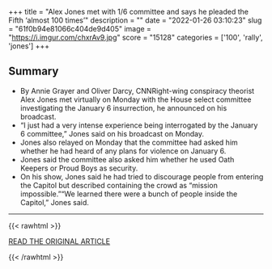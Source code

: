 +++
title = "Alex Jones met with 1/6 committee and says he pleaded the Fifth ‘almost 100 times’"
description = ""
date = "2022-01-26 03:10:23"
slug = "61f0b94e81066c404de9d405"
image = "https://i.imgur.com/chxrAv9.jpg"
score = "15128"
categories = ['100', 'rally', 'jones']
+++



## Summary

- By Annie Grayer and Oliver Darcy, CNNRight-wing conspiracy theorist Alex Jones met virtually on Monday with the House select committee investigating the January 6 insurrection, he announced on his broadcast.
- “I just had a very intense experience being interrogated by the January 6 committee,” Jones said on his broadcast on Monday.
- Jones also relayed on Monday that the committee had asked him whether he had heard of any plans for violence on January 6.
- Jones said the committee also asked him whether he used Oath Keepers or Proud Boys as security.
- On his show, Jones said he had tried to discourage people from entering the Capitol but described containing the crowd as “mission impossible.”“We learned there were a bunch of people inside the Capitol,” Jones said.

---

{{< rawhtml >}}
  <p class="article-category">
    <a target="_blank" href="https://abc17news.com/news/2022/01/25/alex-jones-met-with-1-6-committee-and-says-he-pleaded-the-fifth-almost-100-times/">READ THE ORIGINAL ARTICLE</a>
  </p>
{{< /rawhtml >}}

